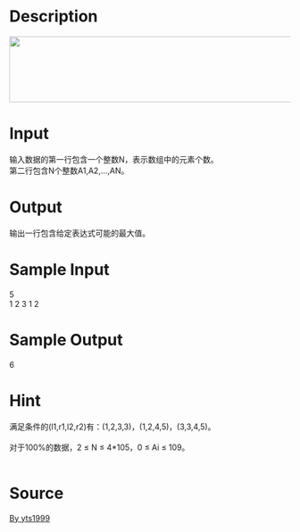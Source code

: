 
# Description

<div class="content"><p><img src="source/bzoj/4260/img/aHR0cHM6Ly9seWRzeS5jb20vSnVkZ2VPbmxpbmUvdXBsb2FkLzIwMTUwOS9mYS5qcGc=.jpg" width="0" height="0" alt=""/><img src="source/bzoj/4260/img/aHR0cHM6Ly9seWRzeS5jb20vSnVkZ2VPbmxpbmUvdXBsb2FkLzIwMTUwOS9mYSgxKS5qcGc=.jpg" width="784" height="118" alt=""/></p>
<p></p></div>

# Input

<div class="content"><div>
<div>输入数据的第一行包含一个整数N，表示数组中的元素个数。</div>
<div>第二行包含N个整数A1,A2,…,AN。</div>
<div></div>
</div>
<div></div>
<p></p></div>

# Output

<div class="content"><div>输出一行包含给定表达式可能的最大值。</div>
<div>
<div></div>
</div>
<p></p></div>

# Sample Input

<div class="content"><span class="sampledata">5<br/>
1 2 3 1 2</span></div>

# Sample Output

<div class="content"><span class="sampledata">6</span></div>

# Hint

<div class="content"><p></p><div>满足条件的(l1,r1,l2,r2)有：(1,2,3,3)，(1,2,4,5)，(3,3,4,5)。</div><br/>
<div>对于100%的数据，2 ≤ N ≤ 4*105，0 ≤ Ai ≤ 109。</div><br/>
<p></p><p></p></div>

# Source

<div class="content"><p><a href="problemset.php?search=By yts1999">By yts1999</a></p></div>

